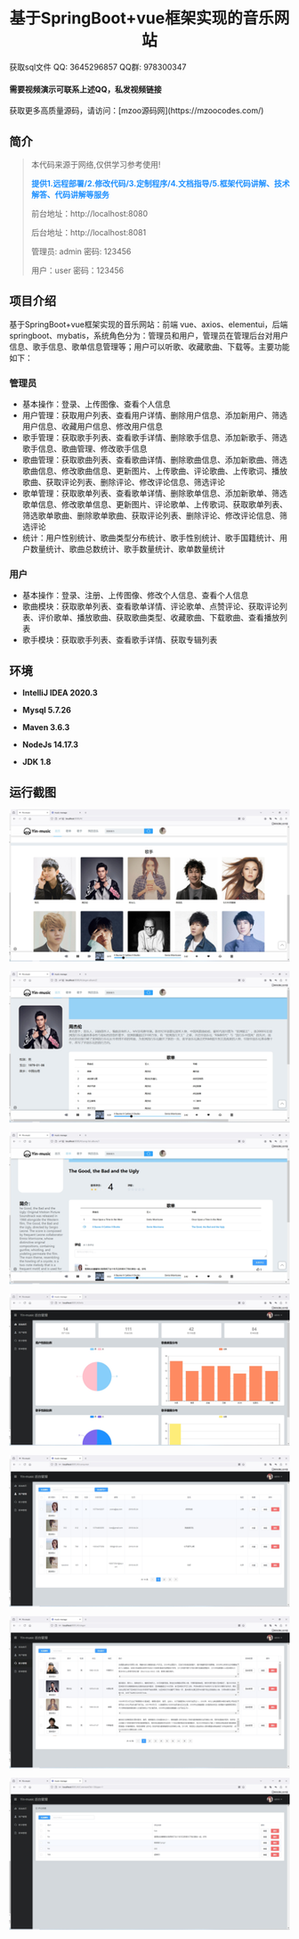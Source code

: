 <h1 align="center">基于SpringBoot+vue框架实现的音乐网站</h1></p>

<p> 获取sql文件 QQ: 3645296857 QQ群: 978300347 </p>
<h4> 需要视频演示可联系上述QQ，私发视频链接 </h4>
<p> 获取更多高质量源码，请访问：[mzoo源码网](https://mzoocodes.com/)</p>

## 简介

> 本代码来源于网络,仅供学习参考使用!
>
> <b style="color: dodgerblue"> 提供1.远程部署/2.修改代码/3.定制程序/4.文档指导/5.框架代码讲解、技术解答、代码讲解等服务 </b>
>
> 前台地址：http://localhost:8080
>
> 后台地址：http://localhost:8081
> 
> 管理员: admin 密码: 123456
> 
> 用户：user 密码：123456
>

## 项目介绍

基于SpringBoot+vue框架实现的音乐网站：前端 vue、axios、elementui，后端 springboot、mybatis，系统角色分为：管理员和用户，管理员在管理后台对用户信息、歌手信息、歌单信息管理等；用户可以听歌、收藏歌曲、下载等。主要功能如下：

### 管理员

- 基本操作：登录、上传图像、查看个人信息
- 用户管理：获取用户列表、查看用户详情、删除用户信息、添加新用户、筛选用户信息、收藏用户信息、修改用户信息
- 歌手管理：获取歌手列表、查看歌手详情、删除歌手信息、添加新歌手、筛选歌手信息、歌曲管理、修改歌手信息
- 歌曲管理：获取歌曲列表、查看歌曲详情、删除歌曲信息、添加新歌曲、筛选歌曲信息、修改歌曲信息、更新图片、上传歌曲、评论歌曲、上传歌词、播放歌曲、获取评论列表、删除评论、修改评论信息、筛选评论
- 歌单管理：获取歌单列表、查看歌单详情、删除歌单信息、添加新歌单、筛选歌单信息、修改歌单信息、更新图片、评论歌单、上传歌词、获取歌单列表、筛选歌单歌曲、删除歌单歌曲、获取评论列表、删除评论、修改评论信息、筛选评论
- 统计：用户性别统计、歌曲类型分布统计、歌手性别统计、歌手国籍统计、用户数量统计、歌曲总数统计、歌手数量统计、歌单数量统计

### 用户

- 基本操作：登录、注册、上传图像、修改个人信息、查看个人信息
- 歌曲模块：获取歌单列表、查看歌单详情、评论歌单、点赞评论、获取评论列表、评价歌单、播放歌曲、获取歌曲类型、收藏歌曲、下载歌曲、查看播放列表
- 歌手模块：获取歌手列表、查看歌手详情、获取专辑列表

## 环境

- <b>IntelliJ IDEA 2020.3</b>

- <b>Mysql 5.7.26</b>

- <b>Maven 3.6.3</b>
  
- <b>NodeJs 14.17.3</b>

- <b>JDK 1.8</b>


## 运行截图
![](screenshot/1.png)

![](screenshot/2.png)

![](screenshot/3.png)

![](screenshot/4.png)

![](screenshot/5.png)

![](screenshot/6.png)

![](screenshot/7.png)
